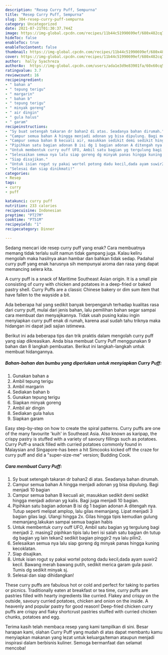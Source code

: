 ```yaml
---
description: "Resep Curry Puff, Sempurna"
title: "Resep Curry Puff, Sempurna"
slug: 304-resep-curry-puff-sempurna
category: Uncategorized
date: 2021-07-21T01:30:37.744Z
image: https://img-global.cpcdn.com/recipes/11b44c51990699ef/680x482cq70/curry-puff-foto-resep-utama.jpg
hideToc: false
enableToc: true
enableTocContent: false
thumbnail: https://img-global.cpcdn.com/recipes/11b44c51990699ef/680x482cq70/curry-puff-foto-resep-utama.jpg
cover: https://img-global.cpcdn.com/recipes/11b44c51990699ef/680x482cq70/curry-puff-foto-resep-utama.jpg
author:  hally Syachreza
authorAv:  https://img-global.cpcdn.com/users/ada1e3d9e83901fa/60x60cq50/avatar.jpg
ratingvalue: 3.7
reviewcount: 16
recipeingredient:
- " bahan a"
- " tepung terigu"
- " margarin"
- " bahan b"
- " tepung terigu"
- " minyak goreng"
- " air dingin"
- " gula halus"
- " garam"
recipeinstructions:
- "Sy buat setengah takaran dr bahan2 di atas. Seadanya bahan dirumah."
- "Campur semua bahan A hingga menjadi adonan yg bisa dipulung. Bagi menjadi 10 bagian"
- "Campur semua bahan B kecuali air, masukkan sedikit demi sedikit hingga menjadi adonan yg kalis. Bagi juga menjadi 10 bagian."
- "Pipihkan satu bagian adonan B isi dg 1 bagian adonan A ditengah nya. Tutup seperti melipat amplop, lalu gilas memanjang. Lipat menjadi 3 bagian gilas lagi. Ulangi hingga 2x. Gilas hingga tipis kemudian gulung memanjang.lakukan sampai semua bagian habis"
- "Untuk membentuk curry ouff UFO, Ambil satu bagian yg tergulung bagi menjadi 2. masing2 pipihkan tipis lalu beri isi salah satu bagian dn tutup dg bagian yg lain tekan2 sedikit bagian pinggir2 nya lalu pilin2."
- "Selesaikan semua nya lalu siap goreng dg minyak panas hingga kuning kecoklatan."
- "Siap disajikan."
- "Untuk isian rogut sy pakai wortel potong dadu kecil,dada ayam suwir2 kecil. Bawang merah bawang putih, sedikit merica garam gula pasir. Tumis dg sedikit minyak sj."
- "Selesai dan siap dinikmati!"
categories:
- Resep
tags:
- curry
- puff

katakunci: curry puff 
nutrition: 233 calories
recipecuisine: Indonesian
preptime: "PT27M"
cooktime: "PT51M"
recipeyield: "1"
recipecategory: Dinner

---
```



Sedang mencari ide resep curry puff yang enak? Cara membuatnya memang tidak terlalu sulit namun tidak gampang juga. Kalau keliru mengolah maka hasilnya akan hambar dan bahkan tidak sedap. Padahal curry puff yang enak harusnya sih mempunyai aroma dan rasa yang dapat memancing selera kita.


A curry puff is a snack of Maritime Southeast Asian origin. It is a small pie consisting of curry with chicken and potatoes in a deep-fried or baked pastry shell. Curry Puffs are a classic Chinese bakery or dim sum item that have fallen to the wayside a bit.

Ada beberapa hal yang sedikit banyak berpengaruh terhadap kualitas rasa dari curry puff, mulai dari jenis bahan, lalu pemilihan bahan segar sampai cara membuat dan menyajikannya. Tidak usah pusing kalau ingin menyiapkan curry puff enak di rumah, karena asal sudah tahu triknya maka hidangan ini dapat jadi sajian istimewa.


Berikut ini ada beberapa tips dan trik praktis dalam mengolah curry puff yang siap dikreasikan. Anda bisa membuat Curry Puff menggunakan 9 bahan dan 8 langkah pembuatan. Berikut ini langkah-langkah untuk membuat hidangannya.

<!--inarticleads1-->

##### Bahan-bahan dan bumbu yang diperlukan untuk menyiapkan Curry Puff:

1. Gunakan  bahan a
1. Ambil  tepung terigu
1. Ambil  margarin
1. Sediakan  bahan b
1. Gunakan  tepung terigu
1. Siapkan  minyak goreng
1. Ambil  air dingin
1. Sediakan  gula halus
1. Siapkan  garam


Easy step-by-step on how to create the spiral patterns. Curry puffs are one of the many favourite &#39;kuih&#39; in Southeast Asia. Also known as karipap, the crispy pastry is stuffed with a variety of savoury fillings such as potatoes. Curry Puff-a snack filled with curried potatoes commonly found in Malaysian and Singapore-has been a hit Simcooks kicked off the craze for curry puff and did a &#34;super-size-me&#34; version; Budding Cook. 

<!--inarticleads2-->

##### Cara membuat Curry Puff:

1. Sy buat setengah takaran dr bahan2 di atas. Seadanya bahan dirumah.
1. Campur semua bahan A hingga menjadi adonan yg bisa dipulung. Bagi menjadi 10 bagian
1. Campur semua bahan B kecuali air, masukkan sedikit demi sedikit hingga menjadi adonan yg kalis. Bagi juga menjadi 10 bagian.
1. Pipihkan satu bagian adonan B isi dg 1 bagian adonan A ditengah nya. Tutup seperti melipat amplop, lalu gilas memanjang. Lipat menjadi 3 bagian gilas lagi. Ulangi hingga 2x. Gilas hingga tipis kemudian gulung memanjang.lakukan sampai semua bagian habis
1. Untuk membentuk curry ouff UFO, Ambil satu bagian yg tergulung bagi menjadi 2. masing2 pipihkan tipis lalu beri isi salah satu bagian dn tutup dg bagian yg lain tekan2 sedikit bagian pinggir2 nya lalu pilin2.
1. Selesaikan semua nya lalu siap goreng dg minyak panas hingga kuning kecoklatan.
1. Siap disajikan.
1. Untuk isian rogut sy pakai wortel potong dadu kecil,dada ayam suwir2 kecil. Bawang merah bawang putih, sedikit merica garam gula pasir. Tumis dg sedikit minyak sj.
1. Selesai dan siap dihidangkan!

These curry puffs are fabulous hot or cold and perfect for taking to parties or picnics. Traditionally eaten at breakfast or tea time, curry puffs are pastries filled with hearty ingredients like curried. Flakey and crispy on the outside, savoury curried potatoes, chicken and onion on the inside. A heavenly and popular pastry for good reason! Deep-fried chicken curry puffs are crispy and flaky shortcrust pastries stuffed with curried chicken chunks, potatoes and egg. 

Terima kasih telah membaca resep yang kami tampilkan di sini. Besar harapan kami, olahan Curry Puff yang mudah di atas dapat membantu kamu menyiapkan makanan yang lezat untuk keluarga/teman ataupun menjadi inspirasi dalam berbisnis kuliner. Semoga bermanfaat dan selamat mencoba!
